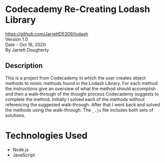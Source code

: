 # Codecademy Re-Creating Lodash Library
<https://github.com/JarrettD5309/lodash> \
Version 1.0 \
Date - Oct 16, 2020\
By Jarrett Dougherty

## Description
This is a project from Codecademy in which the user creates object methods to mimic methods found in the Lodash Library. For each method the instructions give an overview of what the method should accomplish and then a walk-through of the thought process Codecademy suggests to complete the method. Initially I solved each of the methods without referencing the suggested walk-through. After that I went back and solved the methods using the walk-through. The `_.js` file includes both sets of solutions.

# Technologies Used
* Node.js
* JavaScript